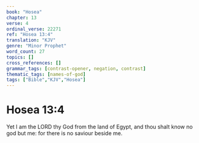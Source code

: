 ```yaml
---
book: "Hosea"
chapter: 13
verse: 4
ordinal_verse: 22271
ref: "Hosea 13:4"
translation: "KJV"
genre: "Minor Prophet"
word_count: 27
topics: []
cross_references: []
grammar_tags: [contrast-opener, negation, contrast]
thematic_tags: [names-of-god]
tags: ["Bible","KJV","Hosea"]
---
```


# Hosea 13:4

Yet I am the LORD thy God from the land of Egypt, and thou shalt know no god but me: for there is no saviour beside me.
